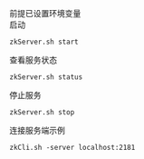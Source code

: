 前提已设置环境变量  
启动 
```shell script
zkServer.sh start
````  
查看服务状态 
```shell script
zkServer.sh status
``` 
停止服务 
```shell script
zkServer.sh stop
``` 
连接服务端示例 
```shell script
zkCli.sh -server localhost:2181
``` 